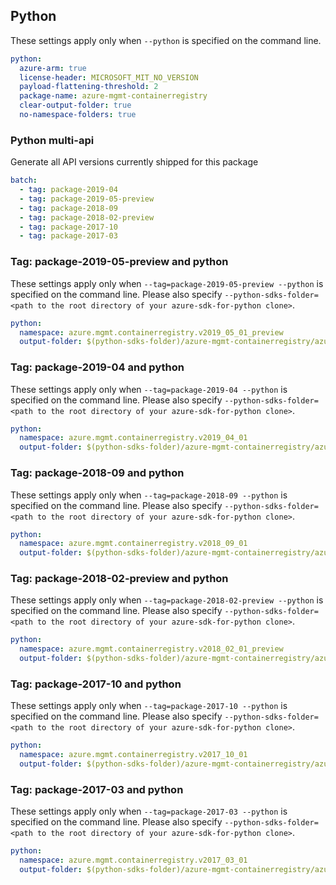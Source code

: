 ## Python

These settings apply only when `--python` is specified on the command line.

```yaml $(python)
python:
  azure-arm: true
  license-header: MICROSOFT_MIT_NO_VERSION
  payload-flattening-threshold: 2
  package-name: azure-mgmt-containerregistry
  clear-output-folder: true
  no-namespace-folders: true
```

### Python multi-api

Generate all API versions currently shipped for this package

```yaml $(python) && $(multiapi)
batch:
  - tag: package-2019-04
  - tag: package-2019-05-preview
  - tag: package-2018-09
  - tag: package-2018-02-preview
  - tag: package-2017-10
  - tag: package-2017-03
```

### Tag: package-2019-05-preview and python

These settings apply only when `--tag=package-2019-05-preview --python` is specified on the command line.
Please also specify `--python-sdks-folder=<path to the root directory of your azure-sdk-for-python clone>`.

``` yaml $(tag) == 'package-2019-05-preview' && $(python)
python:
  namespace: azure.mgmt.containerregistry.v2019_05_01_preview
  output-folder: $(python-sdks-folder)/azure-mgmt-containerregistry/azure/mgmt/containerregistry/v2019_05_01_preview
```

### Tag: package-2019-04 and python

These settings apply only when `--tag=package-2019-04 --python` is specified on the command line.
Please also specify `--python-sdks-folder=<path to the root directory of your azure-sdk-for-python clone>`.

``` yaml $(tag) == 'package-2019-04' && $(python)
python:
  namespace: azure.mgmt.containerregistry.v2019_04_01
  output-folder: $(python-sdks-folder)/azure-mgmt-containerregistry/azure/mgmt/containerregistry/v2019_04_01
```

### Tag: package-2018-09 and python

These settings apply only when `--tag=package-2018-09 --python` is specified on the command line.
Please also specify `--python-sdks-folder=<path to the root directory of your azure-sdk-for-python clone>`.

``` yaml $(tag) == 'package-2018-09' && $(python)
python:
  namespace: azure.mgmt.containerregistry.v2018_09_01
  output-folder: $(python-sdks-folder)/azure-mgmt-containerregistry/azure/mgmt/containerregistry/v2018_09_01
```

### Tag: package-2018-02-preview and python

These settings apply only when `--tag=package-2018-02-preview --python` is specified on the command line.
Please also specify `--python-sdks-folder=<path to the root directory of your azure-sdk-for-python clone>`.

``` yaml $(tag) == 'package-2018-02-preview' && $(python)
python:
  namespace: azure.mgmt.containerregistry.v2018_02_01_preview
  output-folder: $(python-sdks-folder)/azure-mgmt-containerregistry/azure/mgmt/containerregistry/v2018_02_01_preview
```

### Tag: package-2017-10 and python

These settings apply only when `--tag=package-2017-10 --python` is specified on the command line.
Please also specify `--python-sdks-folder=<path to the root directory of your azure-sdk-for-python clone>`.

``` yaml $(tag) == 'package-2017-10' && $(python)
python:
  namespace: azure.mgmt.containerregistry.v2017_10_01
  output-folder: $(python-sdks-folder)/azure-mgmt-containerregistry/azure/mgmt/containerregistry/v2017_10_01
```

### Tag: package-2017-03 and python

These settings apply only when `--tag=package-2017-03 --python` is specified on the command line.
Please also specify `--python-sdks-folder=<path to the root directory of your azure-sdk-for-python clone>`.

``` yaml $(tag) == 'package-2017-03' && $(python)
python:
  namespace: azure.mgmt.containerregistry.v2017_03_01
  output-folder: $(python-sdks-folder)/azure-mgmt-containerregistry/azure/mgmt/containerregistry/v2017_03_01
```
